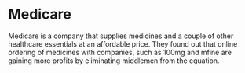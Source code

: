 # Medicare
Medicare is a company that supplies medicines and a couple of other healthcare essentials at an affordable price. They found out that online ordering of medicines with companies, such as 100mg and mfine are gaining more profits by eliminating middlemen from the equation.
